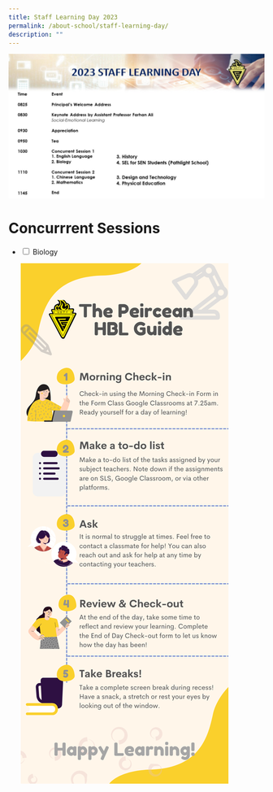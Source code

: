 ```yaml
---
title: Staff Learning Day 2023
permalink: /about-school/staff-learning-day/
description: ""
---
```

![](/images/sld%202023%20programme_v2.jpeg)

# Concurrrent Sessions
<ul class="jekyllcodex_accordion">
  <li>
    <input id="accordion1" type="checkbox">
    <label for="accordion1">Biology</label>
    <div>
      <p><img src="/images/PSS-HBL-Guide-2022.png"></p>
    </div>
	</li></ul>